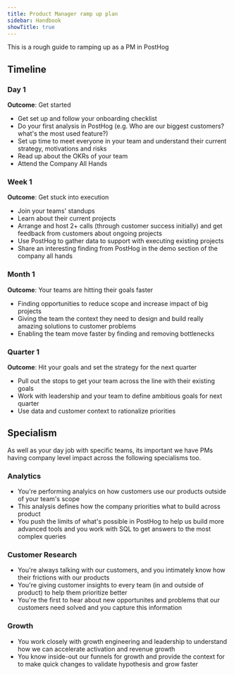 ```yaml
---
title: Product Manager ramp up plan
sidebar: Handbook
showTitle: true
---
```


This is a rough guide to ramping up as a PM in PostHog

## Timeline

### Day 1
**Outcome**: Get started
* Get set up and follow your onboarding checklist
* Do your first analysis in PostHog (e.g. Who are our biggest customers? what's the most used feature?)
* Set up time to meet everyone in your team and understand their current strategy, motivations and risks
* Read up about the OKRs of your team
* Attend the Company All Hands

### Week 1
**Outcome**: Get stuck into execution
* Join your teams' standups
* Learn about their current projects
* Arrange and host 2+ calls (through customer success initially) and get feedback from customers about ongoing projects
* Use PostHog to gather data to support with executing existing projects
* Share an interesting finding from PostHog in the demo section of the company all hands

### Month 1
**Outcome**: Your teams are hitting their goals faster
* Finding opportunities to reduce scope and increase impact of big projects
* Giving the team the context they need to design and build really amazing solutions to customer problems
* Enabling the team move faster by finding and removing bottlenecks

### Quarter 1
**Outcome**: Hit your goals and set the strategy for the next quarter
* Pull out the stops to get your team across the line with their existing goals
* Work with leadership and your team to define ambitious goals for next quarter
* Use data and customer context to rationalize priorities


## Specialism
As well as your day job with specific teams, its important we have PMs having company level impact across the following specialisms too.

### Analytics
* You're performing analyics on how customers use our products outside of your team's scope
* This analysis defines how the company priorities what to build across product
* You push the limits of what's possible in PostHog to help us build more advanced tools and you work with SQL to get answers to the most complex queries

### Customer Research
* You're always talking with our customers, and you intimately know how their frictions with our products
* You're giving customer insights to every team (in and outside of product) to help them prioritize better
* You're the first to hear about new opportunites and problems that our customers need solved and you capture this information

### Growth
* You work closely with growth engineering and leadership to understand how we can accelerate activation and revenue growth
* You know inside-out our funnels for growth and provide the context for to make quick changes to validate hypothesis and grow faster



